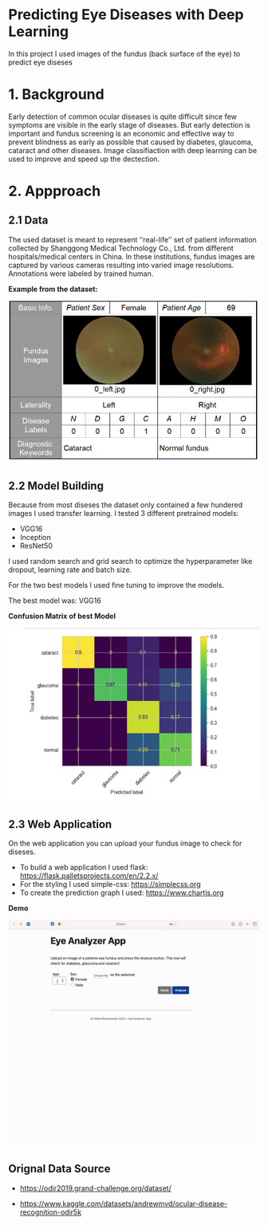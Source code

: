 # Predicting Eye Diseases with Deep Learning

In this project I used images of the fundus (back surface of the eye) to predict eye diseses 

# 1. Background
Early detection of common ocular diseases is quite difficult since few symptoms are visible in the early stage of diseases. But early detection is important and fundus screening is an economic and effective way to prevent blindness as early as possible that caused by diabetes, glaucoma, cataract and other diseases. Image classifiaction with deep learning can be used to improve and speed up the dectection. 


# 2. Appproach
## 2.1 Data 
The used dataset is meant to represent ‘‘real-life’’ set of patient information collected by Shanggong Medical Technology Co., Ltd. from different hospitals/medical centers in China. In these institutions, fundus images are captured by various cameras resulting into varied image resolutions. 
Annotations were labeled by trained human. 

**Example from the dataset:**

<img width="733" alt="augmentation" src="https://github.com/Hi-Kay/eye_disease_prediction_deep_learning/blob/main/images/info_dataset.png">


## 2.2 Model Building
Because from most diseses the dataset only contained a few hundered images I used transfer learning. 
I tested 3 different pretrained models:
- VGG16
- Inception
- ResNet50 

I used random search and grid search to optimize the hyperparameter like dropout, learning rate and batch size. 

For the two best models I used fine tuning to improve the models.

The best model was: VGG16 

**Confusion Matrix of best Model**

<img width="733" alt="augmentation" src="https://github.com/Hi-Kay/eye_disease_prediction_deep_learning/blob/main/images/VGG_best_cm.png">


## 2.3 Web Application
On the web application you can upload your fundus image to check for diseses. 
- To build a web application I used flask: https://flask.palletsprojects.com/en/2.2.x/
- For the styling I used simple-css: https://simplecss.org
- To create the prediction graph I used: https://www.chartjs.org

**Demo**

<img width="733" alt="augmentation" src="https://github.com/Hi-Kay/eye_disease_prediction_deep_learning/blob/main/images/web_app.gif">




## Orignal Data Source
- https://odir2019.grand-challenge.org/dataset/
<!-- <img width="733" alt="augmentation" src="https://rumc-gcorg-p-public.s3.amazonaws.com/i/2020/01/21/a5d60b66.png"> -->
- https://www.kaggle.com/datasets/andrewmvd/ocular-disease-recognition-odir5k
